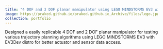 ```yaml
---
title: "4 DOF and 2 DOF planar manipulator using LEGO MINDSTORMS EV3 with EV3Dev distro"
image: https://praked.github.io/praked.github.io_Archive/files/lego.jpg
collection: portfolio
---
```

Designed a easily replicable 4 DOF and 2 DOF planar manipulator for testing various trajectory planning algorithms using LEGO MINDSTORMS EV3 with EV3Dev distro for better actuator and sensor data access.
